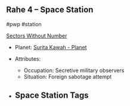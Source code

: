 ## Rahe 4 &ndash; Space Station

#pwp #station

[Sectors Without Number](https://sectorswithoutnumber.com/sector/bfDcBzTtgpeyLUfwzjio/spaceStation/msmr3tVyv576bsNtBmDF)

- Planet: [Surita Kawah - Planet](../../../Gaming/StarsWithoutNumber/PiratesWithoutPlunder/Surita%20Kawah%20-%20Planet.md)

- Attributes:
   -   Occupation: Secretive military observers
   -   Situation: Foreign sabotage attempt

- Space Station Tags
	-  
